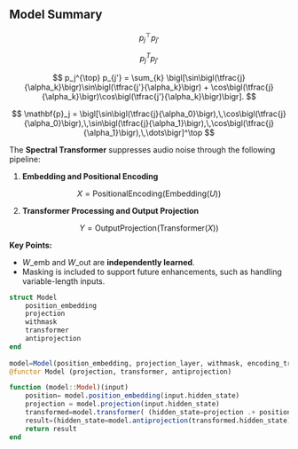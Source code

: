 ## Model Summary


$$
p_j^{\top} p_{j'}
$$

$$
p_j^T p_{j'}
$$



$$
p_j^{\top} p_{j'} = \sum_{k} \bigl[\sin\bigl(\tfrac{j}{\alpha_k}\bigr)\sin\bigl(\tfrac{j'}{\alpha_k}\bigr) + \cos\bigl(\tfrac{j}{\alpha_k}\bigr)\cos\bigl(\tfrac{j'}{\alpha_k}\bigr)\bigr].
$$

$$
\mathbf{p}_j = \bigl[\sin\bigl(\tfrac{j}{\alpha_0}\bigr),\,\cos\bigl(\tfrac{j}{\alpha_0}\bigr),\,\sin\bigl(\tfrac{j}{\alpha_1}\bigr),\,\cos\bigl(\tfrac{j}{\alpha_1}\bigr),\,\dots\bigr]^\top
$$  


The **Spectral Transformer** suppresses audio noise through the following pipeline:

1. **Embedding and Positional Encoding**

$$X=\text{PositionalEncoding}(\text{Embedding}(U))$$

2. **Transformer Processing and Output Projection**

$$Y=\text{OutputProjection}(\text{Transformer}(X))$$

**Key Points:**

- $W\_{\text{emb}}$ and $W\_{\text{out}}$ are **independently learned**.
- Masking is included to support future enhancements, such as handling variable-length inputs.

```julia
struct Model
    position_embedding
    projection
    withmask 
    transformer
    antiprojection
end
 
model=Model(position_embedding, projection_layer, withmask, encoding_transformer, antiprojection_layer)
@functor Model (projection, transformer, antiprojection)

function (model::Model)(input)
    position= model.position_embedding(input.hidden_state)
    projection = model.projection(input.hidden_state)
    transformed=model.transformer( (hidden_state=projection .+ position, attention_mask=input.attention_mask) )
    result=(hidden_state=model.antiprojection(transformed.hidden_state),attention_mask=transformed.attention_mask) 
    return result
end
```